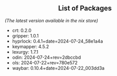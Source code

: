 <!--- This list was auto-generated by ./helper.sh. DO NOT edit this file manually. -->

<h2 align="center">List of Packages</h2>

_(The latest version available in the nix store)_

- crt: 0.2.0
- gripper: 1.0.1
- hyprlock: 0.4.1+date=2024-07-24_58e1a4a
- keymapper: 4.5.2
- lexurgy: 1.7.1
- odin: 2024-07-24+rev=2dbccbd
- ols: 2024-07-22+rev=780e572
- waybar: 0.10.4+date=2024-07-22_003dd3a
